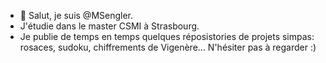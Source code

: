 - 👋 Salut, je suis @MSengler.
- J'étudie dans le master CSMI à Strasbourg.
- Je publie de temps en temps quelques réposistories de projets simpas: rosaces, sudoku, chiffrements de Vigenère... N'hésiter pas à regarder :)
